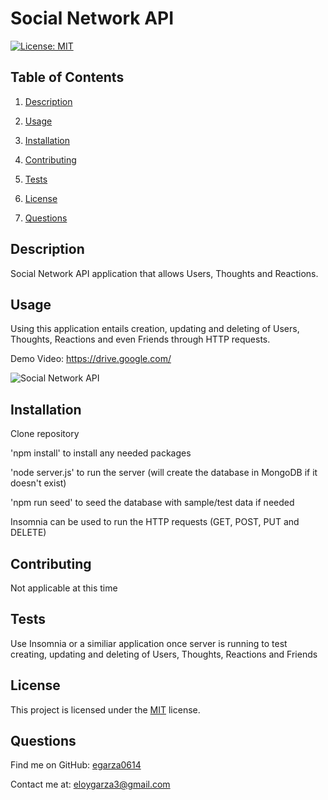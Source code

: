 # Social Network API

[![License: MIT](https://img.shields.io/badge/License-MIT-yellow.svg)](https://opensource.org/licenses/MIT)

## Table of Contents

1. [Description](#description)
2. [Usage](#usage)

3. [Installation](#installation)
4. [Contributing](#contributing)

5. [Tests](#tests)

6. [License](#license)

7. [Questions](#questions)

## Description

Social Network API application that allows Users, Thoughts and Reactions.

## Usage

Using this application entails creation, updating and deleting of Users, Thoughts, Reactions and even Friends through HTTP requests.

Demo Video: https://drive.google.com/

![Social Network API](./public/images/social-network-api-1.png)

## Installation

Clone repository

'npm install' to install any needed packages

'node server.js' to run the server (will create the database in MongoDB if it doesn't exist)

'npm run seed' to seed the database with sample/test data if needed

Insomnia can be used to run the HTTP requests (GET, POST, PUT and DELETE)

## Contributing

Not applicable at this time

## Tests

Use Insomnia or a similiar application once server is running to test creating, updating and deleting of Users, Thoughts, Reactions and Friends

## License

This project is licensed under the [MIT](https://opensource.org/licenses/MIT) license.

## Questions

Find me on GitHub: [egarza0614](https://github.com/egarza0614)

Contact me at: [eloygarza3@gmail.com](mailto:eloygarza3@gmail.com)